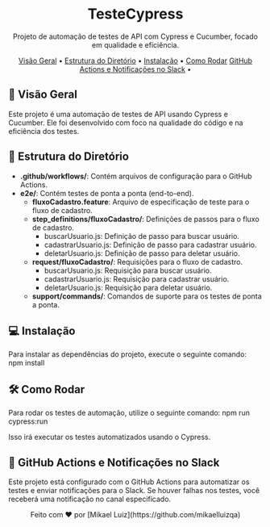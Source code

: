 <!-- Título do Projeto -->
<h1 align="center">TesteCypress</h1>

<!-- Descrição do Projeto -->
<p align="center">Projeto de automação de testes de API com Cypress e Cucumber, focado em qualidade e eficiência.</p>

<!-- Tópicos do Projeto -->
<p align="center">
  <a href="#-visão-geral">Visão Geral</a> •
  <a href="#-estrutura-do-diretório">Estrutura do Diretório</a> •
  <a href="#-instalação">Instalação</a> •
  <a href="#-como-rodar">Como Rodar</a>
  <a href="#-github-actions-e-notificações-no-slack">GitHub Actions e Notificações no Slack</a> •
</p>

<!-- Conteúdo do README -->
## 🚀 Visão Geral

Este projeto é uma automação de testes de API usando Cypress e Cucumber. Ele foi desenvolvido com foco na qualidade do código e na eficiência dos testes.

## 📂 Estrutura do Diretório

- **.github/workflows/**: Contém arquivos de configuração para o GitHub Actions.
- **e2e/**: Contém testes de ponta a ponta (end-to-end).
  - **fluxoCadastro.feature**: Arquivo de especificação de teste para o fluxo de cadastro.
  - **step_definitions/fluxoCadastro/**: Definições de passos para o fluxo de cadastro.
    - buscarUsuario.js: Definição de passo para buscar usuário.
    - cadastrarUsuario.js: Definição de passo para cadastrar usuário.
    - deletarUsuario.js: Definição de passo para deletar usuário.
  - **request/fluxoCadastro/**: Requisições para o fluxo de cadastro.
    - buscarUsuario.js: Requisição para buscar usuário.
    - cadastrarUsuario.js: Requisição para cadastrar usuário.
    - deletarUsuario.js: Requisição para deletar usuário.
  - **support/commands/**: Comandos de suporte para os testes de ponta a ponta.

## 💻 Instalação

Para instalar as dependências do projeto, execute o seguinte comando:
npm install

## 🛠️ Como Rodar
Para rodar os testes de automação, utilize o seguinte comando:
npm run cypress:run

Isso irá executar os testes automatizados usando o Cypress.

## 🚀 GitHub Actions e Notificações no Slack

Este projeto está configurado com o GitHub Actions para automatizar os testes e enviar notificações para o Slack. Se houver falhas nos testes, você receberá uma notificação no canal especificado.

<div align="center">Feito com ❤️ por [Mikael Luiz](https://github.com/mikaelluizqa)</div>
